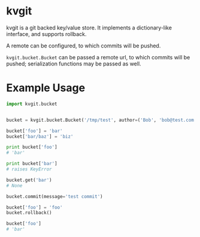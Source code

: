 kvgit
=====

kvgit is a git backed key/value store.
It implements a dictionary-like interface, and supports rollback.

A remote can be configured, to which commits will be pushed.

``kvgit.bucket.Bucket`` can be passed a remote url, to which commits will
be pushed; serialization functions may be passed as well.

# Example Usage

```python
import kvgit.bucket


bucket = kvgit.bucket.Bucket('/tmp/test', author=('Bob', 'bob@test.com'))

bucket['foo'] = 'bar'
bucket['bar/baz'] = 'biz'

print bucket['foo']
# 'bar'

print bucket['bar']
# raises KeyError

bucket.get('bar')
# None

bucket.commit(message='test commit')

bucket['foo'] = 'foo'
bucket.rollback()

bucket['foo']
# 'bar'
```
